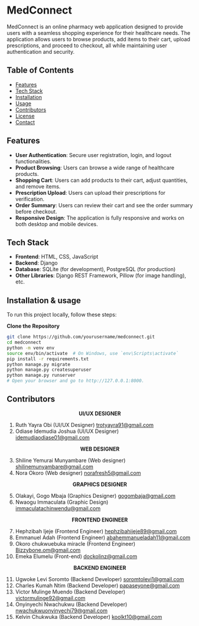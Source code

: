 # MedConnect

MedConnect is an online pharmacy web application designed to provide users with a seamless shopping experience for their healthcare needs. The application allows users to browse products, add items to their cart, upload prescriptions, and proceed to checkout, all while maintaining user authentication and security.

## Table of Contents

- [Features](#features)
- [Tech Stack](#tech-stack)
- [Installation](#installation)
- [Usage](#usage)
- [Contributors](#contributors)
- [License](#license)
- [Contact](#contact)

## Features

- **User Authentication**: Secure user registration, login, and logout functionalities.
- **Product Browsing**: Users can browse a wide range of healthcare products.
- **Shopping Cart**: Users can add products to their cart, adjust quantities, and remove items.
- **Prescription Upload**: Users can upload their prescriptions for verification.
- **Order Summary**: Users can review their cart and see the order summary before checkout.
- **Responsive Design**: The application is fully responsive and works on both desktop and mobile devices.

## Tech Stack

- **Frontend**: HTML, CSS, JavaScript
- **Backend**: Django
- **Database**: SQLite (for development), PostgreSQL (for production)
- **Other Libraries**: Django REST Framework, Pillow (for image handling), etc.

## Installation & usage

To run this project locally, follow these steps:

**Clone the Repository**
   ```bash
   git clone https://github.com/yourusername/medconnect.git
   cd medconnect
   python -m venv env
   source env/bin/activate  # On Windows, use `env\Scripts\activate` 
   pip install -r requirements.txt
   python manage.py migrate
   python manage.py createsuperuser
   python manage.py runserver
   # Open your browser and go to http://127.0.0.1:8000.
   ```

## Contributors

<p align="center"><strong>UI/UX DESIGNER</strong></p>

1. Ruth Yayra Obi (UI/UX Designer) [trotyayra91@gmail.com](mailto:trotyayra91@gmail.com)
2. Odiase Idemudia Joshua (UI/UX Designer) [idemudiaodiase01@gmail.com](mailto:idemudiaodiase01@gmail.com)

<p align="center"><strong>WEB DESIGNER</strong></p>

3. Shiline Yemurai Munyambare (Web designer) [shilinemunyambare@gmail.com](mailto:shilinemunyambare@gmail.com)
4. Nora Okoro (Web designer) [norafresh5@gmail.com](mailto:norafresh5@gmail.com)

<p align="center"><strong>GRAPHICS DESIGNER</strong></p>

5. Olakayi, Gogo Mbaja (Graphics Designer) [gogombaja@gmail.com](mailto:gogombaja@gmail.com)
6. Nwaogu Immaculata (Graphic Design) [immaculatachinwendu@gmail.com](mailto:immaculatachinwendu@gmail.com)

<p align="center"><strong>FRONTEND ENGINEER</strong></p>

7. Hephzibah Ijeje (Frontend Engineer) [hephzibahijeje89@gmail.com](mailto:hephzibahijeje89@gmail.com)
8. Emmanuel Adah (Frontend Engineer) [abahemmanueladah11@gmail.com](mailto:abahemmanueladah11@gmail.com)
9. Okoro chukwuebuka miracle (Frontend Engineer) [Bizzybone.om@gmail.com](mailto:Bizzybone.om@gmail.com)
10. Emeka Elumelu (Front-end) [dockolinz@gmail.com](mailto:dockolinz@gmail.com)

<p align="center"><strong>BACKEND ENGINEER</strong></p>

11. Ugwoke Levi Soromto (Backend Developer) [soromtolevi1@gmail.com](mailto:soromtolevi1@gmail.com)
12. Charles Kumah Ntim (Backend Developer) [papaseyone@gmail.com](mailto:papaseyone@gmail.com)
13. Victor Mulinge Muendo (Backend Developer) [victormulinge92@gmail.com](mailto:victormulinge92@gmail.com)
14. Onyinyechi Nwachukwu (Backend Developer) [nwachukwuonyinyechi79@gmail.com](mailto:nwachukwuonyinyechi79@gmail.com)
15. Kelvin Chukwuka (Backend Developer) [koolkt10@gmail.com](mailto:koolkt10@gmail.com)
